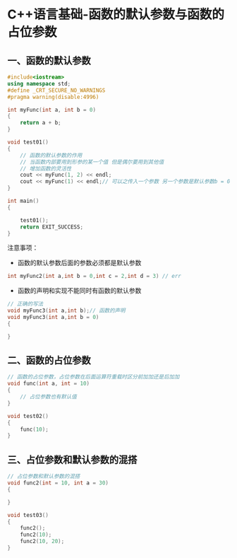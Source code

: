 # C++语言基础-函数的默认参数与函数的占位参数

## 一、函数的默认参数

```cpp
#include<iostream>
using namespace std;
#define _CRT_SECURE_NO_WARNINGS
#pragma warning(disable:4996)

int myFunc(int a, int b = 0)
{
	return a + b;
}

void test01()
{
	// 函数的默认参数的作用
	// 当函数内部要用到形参的某一个值 但是偶尔要用到其他值
	// 增加函数的灵活性
	cout << myFunc(1, 2) << endl;
	cout << myFunc(1) << endl;// 可以之传入一个参数 另一个参数是默认参数b = 0
}

int main()
{

	test01();
	return EXIT_SUCCESS;
}

```

注意事项：

* 函数的默认参数后面的参数必须都是默认参数

```cpp
int myFunc2(int a,int b = 0,int c = 2,int d = 3) // err
```


* 函数的声明和实现不能同时有函数的默认参数

```cpp
// 正确的写法
void myFunc3(int a,int b);// 函数的声明
void myFunc3(int a,int b = 0)
{

}
```


## 二、函数的占位参数

```cpp
// 函数的占位参数，占位参数在后面运算符重载时区分前加加还是后加加
void func(int a, int = 10)
{
	// 占位参数也有默认值
}

void test02()
{
	func(10);
}
```

## 三、占位参数和默认参数的混搭
```cpp
// 占位参数和默认参数的混搭
void func2(int = 10, int a = 30)
{

}

void test03()
{
	func2();
	func2(10);
	func2(10, 20);
}


```

